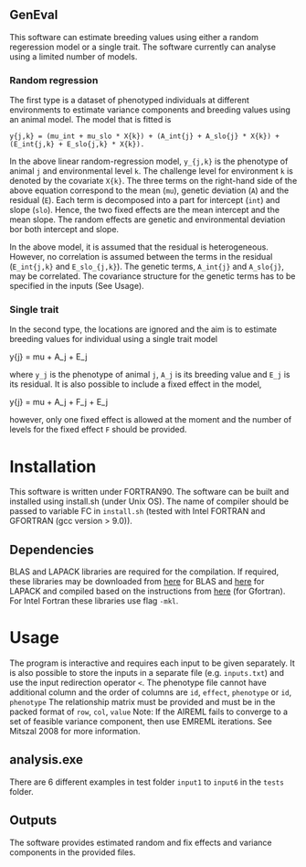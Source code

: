 ## GenEval
This software can estimate breeding values using either a random regeression model or a single trait. The software currently can analyse using a limited number of models.

### Random regression
The first type is a dataset of phenotyped individuals at different environments to estimate variance components and breeding values using an animal model. The model that is fitted is

	y{j,k} = (mu_int + mu_slo * X{k}) + (A_int{j} + A_slo{j} * X{k}) + (E_int{j,k} + E_slo{j,k} * X{k}).
	
In the above linear random-regression model, `y_{j,k}` is the phenotype of animal `j` and environmental level `k`. The challenge level for environment `k` is denoted by the covariate `X{k}`. The three terms on the right-hand side of the above equation correspond to the mean (`mu`), genetic deviation (`A`) and the residual (`E`). Each term is decomposed into a part for intercept (`int`) and slope (`slo`). Hence, the two fixed effects are the mean intercept and the mean slope. The random effects are genetic and environmental deviation bor both intercept and slope.

In the above model, it is assumed that the residual is heterogeneous. However, no correlation is assumed between the terms in the residual (`E_int{j,k}` and `E_slo_{j,k}`). The genetic terms, `A_int{j}` and `A_slo{j}`, may be correlated. The covariance structure for the genetic terms has to be specified in the inputs (See Usage). 

### Single trait
In the second type, the locations are ignored and the aim is to estimate breeding values for individual using a single trait model

  y{j} = mu + A_j + E_j

where `y_j` is the phenotype of animal `j`, `A_j` is its breeding value and `E_j` is its residual. It is also possible to include a fixed effect in the model,

  y{j} = mu + A_j + F_j + E_j

however, only one fixed effect is allowed at the moment and the number of levels for the fixed effect `F` should be provided.


# Installation
This software is written under FORTRAN90. The software can be built and installed using install.sh (under Unix OS). The name of compiler should be passed to variable FC in `install.sh` (tested with Intel FORTRAN and GFORTRAN (gcc version > 9.0)). 

## Dependencies
BLAS and LAPACK libraries are required for the compilation. If required, these libraries may be downloaded from [here](http://www.netlib.org/blas/blas.tgz) for BLAS and [here](http://www.netlib.org/lapack/lapack.tgz) for LAPACK and compiled based on the instructions from [here](https://gcc.gnu.org/wiki/GfortranBuild) (for Gfortran). For Intel Fortran these libraries use flag `-mkl`.

# Usage
The program is interactive and requires each input to be given separately. It is also possible to store the inputs in a separate file (e.g. `inputs.txt`) and use the input redirection operator `<`.
The phenotype file cannot have additional column and the order of columns are `id`, `effect`, `phenotype` or `id`, `phenotype`
The relationship matrix must be provided and must be in the packed format of `row`, `col`, `value`
Note: If the AIREML fails to converge to a set of feasible variance component, then use EMREML iterations. See Mitszal 2008 for more information.

## analysis.exe
There are 6 different examples in test folder `input1` to `input6` in the `tests` folder. 

## Outputs
The software provides estimated random and fix effects and variance components in the provided files.

